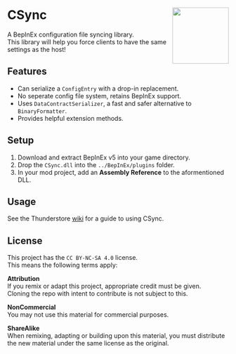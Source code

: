 # CSync <img align="right" width="128" height="128" src="https://media.discordapp.net/attachments/974491955864150046/1199740908879491162/CSync.png?ex=65c3a4ca&is=65b12fca&hm=1fd441d8eec89e22e16ab5963ec80244366a52aa0c12cdb01b069071bd1140d1&=&format=webp&quality=lossless&width=671&height=671">
A BepInEx configuration file syncing library.\
This library will help you force clients to have the same settings as the host!

## Features
- Can serialize a `ConfigEntry` with a drop-in replacement.
- No seperate config file system, retains BepInEx support.
- Uses `DataContractSerializer`, a fast and safer alternative to `BinaryFormatter`.
- Provides helpful extension methods.

## Setup
1. Download and extract BepInEx v5 into your game directory.
2. Drop the `CSync.dll` into the `../BepInEx/plugins` folder.
3. In your mod project, add an **Assembly Reference** to the aformentioned DLL.

## Usage
See the Thunderstore [wiki](https://thunderstore.io/c/lethal-company/p/Owen3H/CSync/wiki/) for a guide to using CSync.

## License
This project has the `CC BY-NC-SA 4.0` license.\
This means the following terms apply:

**Attribution**\
If you remix or adapt this project, appropriate credit must be given.\
Cloning the repo with intent to contribute is not subject to this.

**NonCommercial**\
You may not use this material for commercial purposes.

**ShareAlike**\
When remixing, adapting or building upon this material, you must
distribute the new material under the same license as the original.
